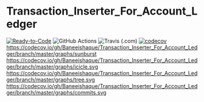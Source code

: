 # Transaction_Inserter_For_Account_Ledger
[![Ready-to-Code](https://img.shields.io/badge/Gitpod-Ready--to--Code-blue?logo=gitpod)](https://gitpod.io/#https://github.com/Baneeishaque/Transaction_Inserter_For_Account_Ledger)
![GitHub Actions](https://github.com/Baneeishaque/Transaction_Inserter_For_Account_Ledger/workflows/Java%20CI%20with%20Gradle/badge.svg)
![Travis (.com)](https://img.shields.io/travis/com/Baneeishaque/Transaction_Inserter_For_Account_Ledger?logo=travis)
[![codecov](https://codecov.io/gh/Baneeishaque/Transaction_Inserter_For_Account_Ledger/branch/master/graph/badge.svg)](https://codecov.io/gh/Baneeishaque/Transaction_Inserter_For_Account_Ledger)\
https://codecov.io/gh/Baneeishaque/Transaction_Inserter_For_Account_Ledger/branch/master/graphs/sunburst
https://codecov.io/gh/Baneeishaque/Transaction_Inserter_For_Account_Ledger/branch/master/graphs/icicle.svg
https://codecov.io/gh/Baneeishaque/Transaction_Inserter_For_Account_Ledger/branch/master/graphs/tree.svg
https://codecov.io/gh/Baneeishaque/Transaction_Inserter_For_Account_Ledger/branch/master/graphs/commits.svg
